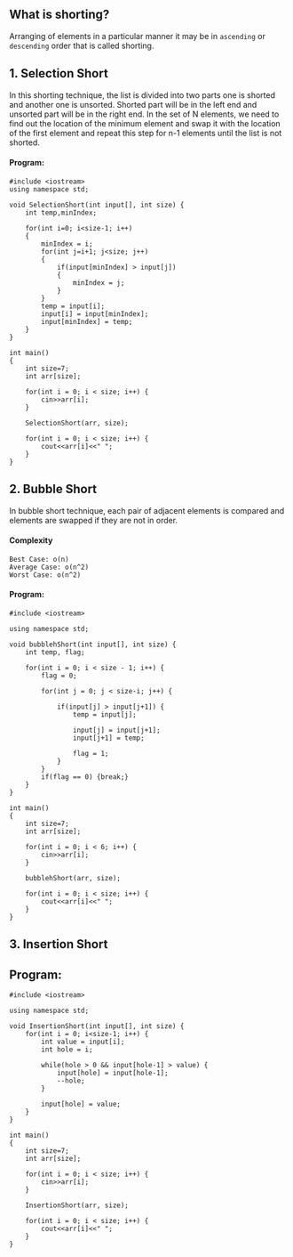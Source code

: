 ## What is shorting?
Arranging of elements in a particular manner it may be in `ascending` or `descending` order that is called shorting.

## 1. Selection Short
In this shorting technique, the list is divided into two parts one is shorted and another one is unsorted. Shorted part will be in the left end and unsorted part will be in the right end.
In the set of N elements, we need to find out the location of the minimum element and swap it with the location of the first element and repeat this step for n-1 elements until the list is not shorted.
#### Program:
```
#include <iostream>
using namespace std;

void SelectionShort(int input[], int size) {
    int temp,minIndex;
    
    for(int i=0; i<size-1; i++) 
    {
        minIndex = i;
        for(int j=i+1; j<size; j++) 
        {
            if(input[minIndex] > input[j])
            {
                minIndex = j;
            }
        }
        temp = input[i];
        input[i] = input[minIndex];
        input[minIndex] = temp;
    }
}

int main()
{
    int size=7;
    int arr[size];
    
    for(int i = 0; i < size; i++) {
        cin>>arr[i];
    }
    
    SelectionShort(arr, size);
    
    for(int i = 0; i < size; i++) {
        cout<<arr[i]<<" ";
    }
}
```

## 2. Bubble Short
In bubble short technique, each pair of adjacent elements is compared and elements are swapped if they are not in order.
#### Complexity 
```
Best Case: o(n)
Average Case: o(n^2)
Worst Case: o(n^2)
```
#### Program:
```
#include <iostream>

using namespace std;

void bubblehShort(int input[], int size) {
    int temp, flag;
    
    for(int i = 0; i < size - 1; i++) {
        flag = 0;
        
        for(int j = 0; j < size-i; j++) {
            
            if(input[j] > input[j+1]) {
                temp = input[j];
                
                input[j] = input[j+1];
                input[j+1] = temp;
                
                flag = 1;
            }
        }
        if(flag == 0) {break;}
    }
}

int main()
{
    int size=7;
    int arr[size];
    
    for(int i = 0; i < 6; i++) {
        cin>>arr[i];
    }
    
    bubblehShort(arr, size);
    
    for(int i = 0; i < size; i++) {
        cout<<arr[i]<<" ";
    }
}
```

## 3. Insertion Short
## Program:
```
#include <iostream>

using namespace std;

void InsertionShort(int input[], int size) {
    for(int i = 0; i<size-1; i++) {
        int value = input[i];
        int hole = i;
        
        while(hole > 0 && input[hole-1] > value) {
            input[hole] = input[hole-1];
            --hole;
        }
        
        input[hole] = value;
    }
}

int main()
{
    int size=7;
    int arr[size];
    
    for(int i = 0; i < size; i++) {
        cin>>arr[i];
    }
    
    InsertionShort(arr, size);
    
    for(int i = 0; i < size; i++) {
        cout<<arr[i]<<" ";
    }
}
```
